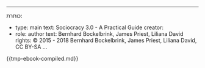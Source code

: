 * * *

כותרת:

- type: main text: Sociocracy 3.0 - A Practical Guide creator:
- role: author text: Bernhard Bockelbrink, James Priest, Liliana David rights: © 2015 - 2018 Bernhard Bockelbrink, James Priest, Liliana David, CC BY-SA ...

{{tmp-ebook-compiled.md}}